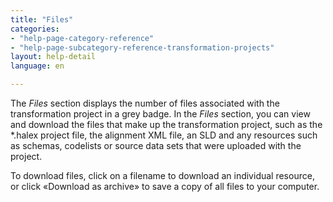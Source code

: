 ```yaml
---
title: "Files"
categories:
- "help-page-category-reference"
- "help-page-subcategory-reference-transformation-projects"
layout: help-detail
language: en

---
```


The *Files* section displays the number of files associated with the transformation project in a grey badge. In the *Files* section, you can view and download the files that make up the transformation project, such as the \*.halex project file, the alignment XML file, an SLD and any resources such as schemas, codelists or source data sets that were uploaded with the project.

To download files, click on a filename to download an individual resource, or click &laquo;Download as archive&raquo; to save a copy of all files to your computer.
